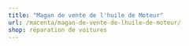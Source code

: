 ```yaml
---
title: "Magan de vente de l'huile de Moteur"
url: /macenta/magan-de-vente-de-lhuile-de-moteur/
shop: réparation de voitures
---
```

